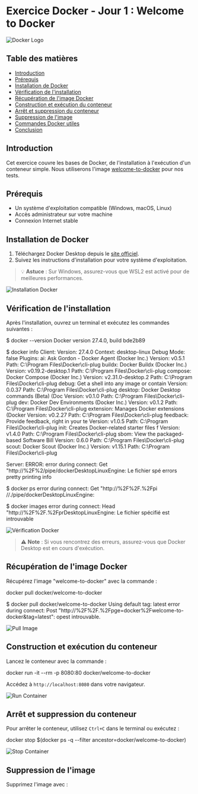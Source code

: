 # Exercice Docker - Jour 1 : Welcome to Docker

![Docker Logo](chemin/vers/votre/image/docker_logo.png)

## Table des matières
- [Introduction](#introduction)
- [Prérequis](#prérequis)
- [Installation de Docker](#installation-de-docker)
- [Vérification de l'installation](#vérification-de-l'installation)
- [Récupération de l'image Docker](#récupération-de-l'image-docker)
- [Construction et exécution du conteneur](#construction-et-exécution-du-conteneur)
- [Arrêt et suppression du conteneur](#arrêt-et-suppression-du-conteneur)
- [Suppression de l'image](#suppression-de-l'image)
- [Commandes Docker utiles](#commandes-docker-utiles)
- [Conclusion](#conclusion)

## Introduction

Cet exercice couvre les bases de Docker, de l'installation à l'exécution d'un conteneur simple. Nous utiliserons l'image [welcome-to-docker](https://github.com/docker/welcome-to-docker) pour nos tests.

## Prérequis

- Un système d'exploitation compatible (Windows, macOS, Linux)
- Accès administrateur sur votre machine
- Connexion Internet stable

## Installation de Docker

1. Téléchargez Docker Desktop depuis le [site officiel](https://www.docker.com/products/docker-desktop).
2. Suivez les instructions d'installation pour votre système d'exploitation.

> 💡 **Astuce** : Sur Windows, assurez-vous que WSL2 est activé pour de meilleures performances.

![Installation Docker](chemin/vers/votre/capture/installation_docker.png)

## Vérification de l'installation

Après l'installation, ouvrez un terminal et exécutez les commandes suivantes :

$ docker --version
Docker version 27.4.0, build bde2b89

$ docker info
Client:
 Version:    27.4.0
 Context:    desktop-linux
 Debug Mode: false
 Plugins:
  ai: Ask Gordon - Docker Agent (Docker Inc.)
    Version:  v0.5.1
    Path:     C:\Program Files\Docker\cli-plug
  buildx: Docker Buildx (Docker Inc.)
    Version:  v0.19.2-desktop.1
    Path:     C:\Program Files\Docker\cli-plug
  compose: Docker Compose (Docker Inc.)
    Version:  v2.31.0-desktop.2
    Path:     C:\Program Files\Docker\cli-plug
  debug: Get a shell into any image or contain
    Version:  0.0.37
    Path:     C:\Program Files\Docker\cli-plug
  desktop: Docker Desktop commands (Beta) (Doc
    Version:  v0.1.0
    Path:     C:\Program Files\Docker\cli-plug
  dev: Docker Dev Environments (Docker Inc.)
    Version:  v0.1.2
    Path:     C:\Program Files\Docker\cli-plug
  extension: Manages Docker extensions (Docker
    Version:  v0.2.27
    Path:     C:\Program Files\Docker\cli-plug
  feedback: Provide feedback, right in your te
    Version:  v1.0.5
    Path:     C:\Program Files\Docker\cli-plug
  init: Creates Docker-related starter files f
    Version:  v1.4.0
    Path:     C:\Program Files\Docker\cli-plug
  sbom: View the packaged-based Software Bill 
    Version:  0.6.0
    Path:     C:\Program Files\Docker\cli-plug
  scout: Docker Scout (Docker Inc.)
    Version:  v1.15.1
    Path:     C:\Program Files\Docker\cli-plug

Server:
ERROR: error during connect: Get "http://%2F%2/pipe/dockerDesktopLinuxEngine: Le fichier spé
errors pretty printing info

$ docker ps
error during connect: Get "http://%2F%2F.%2Fpi //./pipe/dockerDesktopLinuxEngine:

$ docker images
error during connect: Head "http://%2F%2F.%2FprDesktopLinuxEngine: Le fichier spécifié est introuvable



![Vérification Docker](chemin/vers/votre/capture/verification_docker.png)

> ⚠️ **Note** : Si vous rencontrez des erreurs, assurez-vous que Docker Desktop est en cours d'exécution.

## Récupération de l'image Docker

Récupérez l'image "welcome-to-docker" avec la commande :

docker pull docker/welcome-to-docker

$ docker pull docker/welcome-to-docker
Using default tag: latest
error during connect: Post "http://%2F%2F.%2Fpge=docker%2Fwelcome-to-docker&tag=latest": opest introuvable.


![Pull Image](chemin/vers/votre/capture/pull_image.png)

## Construction et exécution du conteneur

Lancez le conteneur avec la commande :

docker run -it --rm -p 8080:80 docker/welcome-to-docker



Accédez à `http://localhost:8080` dans votre navigateur.

![Run Container](chemin/vers/votre/capture/run_container.png)

## Arrêt et suppression du conteneur

Pour arrêter le conteneur, utilisez `Ctrl+C` dans le terminal ou exécutez :

docker stop $(docker ps -q --filter ancestor=docker/welcome-to-docker)



![Stop Container](chemin/vers/votre/capture/stop_container.png)

## Suppression de l'image

Supprimez l'image avec :

